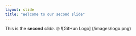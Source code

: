 ```yaml
---
layout: slide
title: "Welcome to our second slide"
---
```

This is the **second** _slide_. :roll_eyes: ![GitHun Logo] (/images/logo.png)


